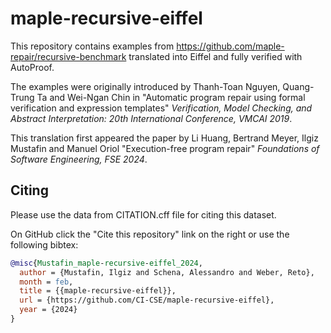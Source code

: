 # maple-recursive-eiffel

This repository contains examples from <https://github.com/maple-repair/recursive-benchmark>
translated into Eiffel and fully verified with AutoProof.

The examples were originally introduced by Thanh-Toan Nguyen, Quang-Trung Ta and
Wei-Ngan Chin in
"Automatic program repair using formal verification and expression templates"
*Verification, Model Checking, and Abstract Interpretation:
20th International Conference, VMCAI 2019*.

This translation first appeared the paper by
Li Huang, Bertrand Meyer, Ilgiz Mustafin and Manuel Oriol
"Execution-free program repair" *Foundations of Software Engineering, FSE 2024*.

## Citing
Please use the data from CITATION.cff file for citing this dataset.

On GitHub click the "Cite this repository" link on the right or use the following bibtex:
```bibtex
@misc{Mustafin_maple-recursive-eiffel_2024,
  author = {Mustafin, Ilgiz and Schena, Alessandro and Weber, Reto},
  month = feb,
  title = {{maple-recursive-eiffel}},
  url = {https://github.com/CI-CSE/maple-recursive-eiffel},
  year = {2024}
}
```


